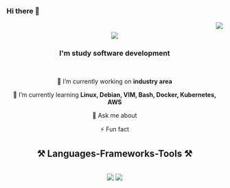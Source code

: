 ### Hi there 👋

<img align="right" src="https://visitor-badge.laobi.icu/badge?page_id=naudeck.naudeck" />

<h1 align="center">
    <img src="https://readme-typing-svg.herokuapp.com/?font=Righteous&size=35&center=true&vCenter=true&width=500&height=70&duration=4000&lines=Hi+There!+👋;+I'm+NDK+NETO!;" />
</h1>

<h3 align="center">I'm study software development</h3>

<br/>

<div align="center">
 
 🔭 I’m currently working on **industry area**
 
 🌱 I’m currently learning **Linux, Debian, VIM, Bash, Docker, Kubernetes, AWS**

💬 Ask me about 

⚡ Fun fact 

 </div>

<h2 align="center">⚒️ Languages-Frameworks-Tools ⚒️</h2>
<br/>
<div align="center">
    <img src="https://skillicons.dev/icons?i=linux,debian,vim,html,css,js,vscode,visualstudiocode,github,git" />
    <img src="https://skillicons.dev/icons?i=c,python,javascript,mongodb,mysql" /><br>
</div>

<br/>


<!--
**naudeck/naudeck** is a ✨ _special_ ✨ repository because its `README.md` (this file) appears on your GitHub profile.

Here are some ideas to get you started:

- 🔭 I’m currently working on ...
- 🌱 I’m currently learning ...
- 👯 I’m looking to collaborate on ...
- 🤔 I’m looking for help with ...
- 💬 Ask me about ...
- 📫 How to reach me: ...
- 😄 Pronouns: ...
- ⚡ Fun fact: ...
-->
